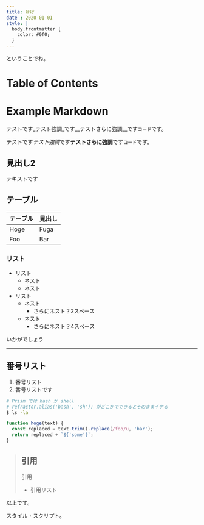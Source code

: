 ```yaml
---
title: ほげ
date : 2020-01-01
style: |
  body.frontmatter {
    color: #0f0;
  }
---
```


<script>
function hoge() {
  return 1;
}
</script>

<style>
body.test {
  color: #f00;
  background: #00f;
}
</style>

ということでね。

# Table of Contents

# Example Markdown

テストです_テスト強調_です__テストさらに強調__です`コード`です。

テストです*テスト強調*です**テストさらに強調**です`コード`です。

## 見出し2

テキストです

## テーブル

| テーブル | 見出し |
|----------|--------|
| Hoge     | Fuga   |
| Foo      | Bar    |

### リスト

- リスト
  - ネスト
  - ネスト
- リスト
  - ネスト
    - さらにネスト？2スペース
  - ネスト
      - さらにネスト？4スペース

いかがでしょう

---

## 番号リスト

1. 番号リスト
2. 番号リストです

```bash
# Prism では bash か shell
# refractor.alias('bash', 'sh'); がどこかでできるとそのままイケる
$ ls -la
```

```javascript
function hoge(text) {
  const replaced = text.trim().replace(/foo/u, 'bar');
  return replaced + `${'some'}`;
}
```

> ## 引用
> 
> 引用
> 
> - 引用リスト

以上です。

スタイル・スクリプト。
